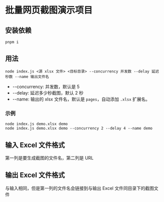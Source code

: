 # 批量网页截图演示项目

## 安装依赖

```
pnpm i
```

## 用法

```
node index.js <源 xlsx 文件> <目标目录> --concurrency 并发数 --delay 延迟秒数 --name 输出文件名
```

* --concurrency: 并发数，默认是 5
* --delay: 延迟多少秒截图，默认 2 秒
* --name: 输出的 xlsx 文件名，默认是 `pages`，自动添加 `.xlsx` 扩展名。

### 示例

```
node index.js demo.xlsx demo
node index.js demo.xlsx demo --concurrency 2 --delay 4 --name demo
```

## 输入 Excel 文件格式

第一列是要生成截图的文件名，第二列是 URL

## 输出 Excel 文件格式

与输入相同，但是第一列的文件名会链接到与输出 Excel 文件同目录下的截图文件

